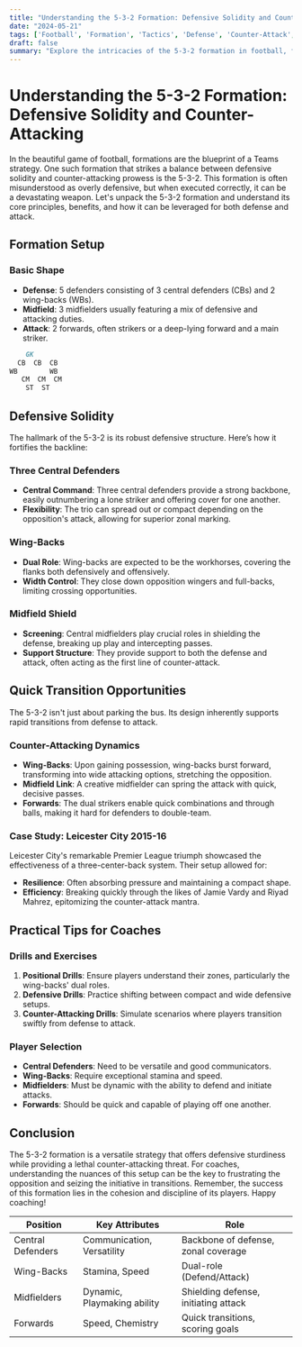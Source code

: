 ```yaml
---
title: "Understanding the 5-3-2 Formation: Defensive Solidity and Counter-Attacking"
date: "2024-05-21"
tags: ['Football', 'Formation', 'Tactics', 'Defense', 'Counter-Attack', 'Coaching', 'Strategy', 'Soccer', 'Knowledge']
draft: false
summary: "Explore the intricacies of the 5-3-2 formation in football, focusing on its defensive strength and counter-attacking opportunities."
---
```


# Understanding the 5-3-2 Formation: Defensive Solidity and Counter-Attacking

In the beautiful game of football, formations are the blueprint of a Teams strategy. One such formation that strikes a balance between defensive solidity and counter-attacking prowess is the 5-3-2. This formation is often misunderstood as overly defensive, but when executed correctly, it can be a devastating weapon. Let's unpack the 5-3-2 formation and understand its core principles, benefits, and how it can be leveraged for both defense and attack.

## Formation Setup

### Basic Shape

- **Defense**: 5 defenders consisting of 3 central defenders (CBs) and 2 wing-backs (WBs).
- **Midfield**: 3 midfielders usually featuring a mix of defensive and attacking duties.
- **Attack**: 2 forwards, often strikers or a deep-lying forward and a main striker.

```markdown
    GK
  CB  CB  CB
WB        WB
   CM  CM  CM
    ST  ST
```

## Defensive Solidity

The hallmark of the 5-3-2 is its robust defensive structure. Here’s how it fortifies the backline:

### Three Central Defenders

- **Central Command**: Three central defenders provide a strong backbone, easily outnumbering a lone striker and offering cover for one another.
- **Flexibility**: The trio can spread out or compact depending on the opposition's attack, allowing for superior zonal marking.

### Wing-Backs

- **Dual Role**: Wing-backs are expected to be the workhorses, covering the flanks both defensively and offensively.
- **Width Control**: They close down opposition wingers and full-backs, limiting crossing opportunities.

### Midfield Shield

- **Screening**: Central midfielders play crucial roles in shielding the defense, breaking up play and intercepting passes.
- **Support Structure**: They provide support to both the defense and attack, often acting as the first line of counter-attack.

## Quick Transition Opportunities

The 5-3-2 isn't just about parking the bus. Its design inherently supports rapid transitions from defense to attack.

### Counter-Attacking Dynamics

- **Wing-Backs**: Upon gaining possession, wing-backs burst forward, transforming into wide attacking options, stretching the opposition.
- **Midfield Link**: A creative midfielder can spring the attack with quick, decisive passes.
- **Forwards**: The dual strikers enable quick combinations and through balls, making it hard for defenders to double-team.

### Case Study: Leicester City 2015-16

Leicester City's remarkable Premier League triumph showcased the effectiveness of a three-center-back system. Their setup allowed for:

- **Resilience**: Often absorbing pressure and maintaining a compact shape.
- **Efficiency**: Breaking quickly through the likes of Jamie Vardy and Riyad Mahrez, epitomizing the counter-attack mantra.

## Practical Tips for Coaches

### Drills and Exercises

1. **Positional Drills**: Ensure players understand their zones, particularly the wing-backs' dual roles.
2. **Defensive Drills**: Practice shifting between compact and wide defensive setups.
3. **Counter-Attacking Drills**: Simulate scenarios where players transition swiftly from defense to attack.

### Player Selection

- **Central Defenders**: Need to be versatile and good communicators.
- **Wing-Backs**: Require exceptional stamina and speed.
- **Midfielders**: Must be dynamic with the ability to defend and initiate attacks.
- **Forwards**: Should be quick and capable of playing off one another.

## Conclusion

The 5-3-2 formation is a versatile strategy that offers defensive sturdiness while providing a lethal counter-attacking threat. For coaches, understanding the nuances of this setup can be the key to frustrating the opposition and seizing the initiative in transitions. Remember, the success of this formation lies in the cohesion and discipline of its players. Happy coaching!

| Position         | Key Attributes                      | Role                                |
|------------------|-------------------------------------|-------------------------------------|
| Central Defenders| Communication, Versatility          | Backbone of defense, zonal coverage |
| Wing-Backs       | Stamina, Speed                      | Dual-role (Defend/Attack)           |
| Midfielders      | Dynamic, Playmaking ability         | Shielding defense, initiating attack|
| Forwards         | Speed, Chemistry                    | Quick transitions, scoring goals    |
```